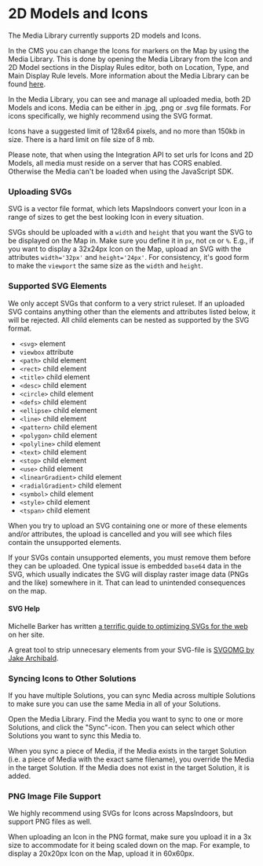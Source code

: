 # 2D Models and Icons

The Media Library currently supports 2D models and Icons.

In the CMS you can change the Icons for markers on the Map by using the Media Library. This is done by opening the Media Library from the Icon and 2D Model sections in the Display Rules editor, both on Location, Type, and Main Display Rule levels. More information about the Media Library can be found [here](https://docs.mapsindoors.com/cms-media-library/).

In the Media Library, you can see and manage all uploaded media, both 2D Models and icons. Media can be either in .jpg, .png or .svg file formats. For icons specifically, we highly recommend using the SVG format.

Icons have a suggested limit of 128x64 pixels, and no more than 150kb in size. There is a hard limit on file size of 8 mb.

Please note, that when using the Integration API to set urls for Icons and 2D Models, all media must reside on a server that has CORS enabled. Otherwise the Media can't be loaded when using the JavaScript SDK.

### Uploading SVGs[​](https://docs.mapsindoors.com/cms-2d-models#uploading-svgs) <a href="#uploading-svgs" id="uploading-svgs"></a>

SVG is a vector file format, which lets MapsIndoors convert your Icon in a range of sizes to get the best looking Icon in every situation.

SVGs should be uploaded with a `width` and `height` that you want the SVG to be displayed on the Map in. Make sure you define it in `px`, not `cm` or `%`. E.g., if you want to display a 32x24px Icon on the Map, upload an SVG with the attributes `width='32px'` and `height='24px'`. For consistency, it's good form to make the `viewport` the same size as the `width` and `height`.

### Supported SVG Elements[​](https://docs.mapsindoors.com/cms-2d-models#supported-svg-elements) <a href="#supported-svg-elements" id="supported-svg-elements"></a>

We only accept SVGs that conform to a very strict ruleset. If an uploaded SVG contains anything other than the elements and attributes listed below, it will be rejected. All child elements can be nested as supported by the SVG format.

* `<svg>` element
* `viewbox` attribute
* `<path>` child element
* `<rect>` child element
* `<title>` child element
* `<desc>` child element
* `<circle>` child element
* `<defs>` child element
* `<ellipse>` child element
* `<line>` child element
* `<pattern>` child element
* `<polygon>` child element
* `<polyline>` child element
* `<text>` child element
* `<stop>` child element
* `<use>` child element
* `<linearGradient>` child element
* `<radialGradient>` child element
* `<symbol>` child element
* `<style>` child element
* `<tspan>` child element

When you try to upload an SVG containing one or more of these elements and/or attributes, the upload is cancelled and you will see which files contain the unsupported elements.

If your SVGs contain unsupported elements, you must remove them before they can be uploaded. One typical issue is embedded `base64` data in the SVG, which usually indicates the SVG will display raster image data (PNGs and the like) somewhere in it. That can lead to unintended consequences on the map.

#### SVG Help[​](https://docs.mapsindoors.com/cms-2d-models#svg-help) <a href="#svg-help" id="svg-help"></a>

Michelle Barker has written [a terrific guide to optimizing SVGs for the web](https://css-irl.info/optimising-svgs-for-the-web/) on her site.

A great tool to strip unnecesary elements from your SVG-file is [SVGOMG by Jake Archibald](https://jakearchibald.github.io/svgomg/).

### Syncing Icons to Other Solutions[​](https://docs.mapsindoors.com/cms-2d-models#syncing-icons-to-other-solutions) <a href="#syncing-icons-to-other-solutions" id="syncing-icons-to-other-solutions"></a>

If you have multiple Solutions, you can sync Media across multiple Solutions to make sure you can use the same Media in all of your Solutions.

Open the Media Library. Find the Media you want to sync to one or more Solutions, and click the "Sync"-icon. Then you can select which other Solutions you want to sync this Media to.

When you sync a piece of Media, if the Media exists in the target Solution (i.e. a piece of Media with the exact same filename), you override the Media in the target Solution. If the Media does not exist in the target Solution, it is added.

### PNG Image File Support[​](https://docs.mapsindoors.com/cms-2d-models#png-image-file-support) <a href="#png-image-file-support" id="png-image-file-support"></a>

We highly recommend using SVGs for Icons across MapsIndoors, but support PNG files as well.

When uploading an Icon in the PNG format, make sure you upload it in a 3x size to accommodate for it being scaled down on the map. For example, to display a 20x20px Icon on the Map, upload it in 60x60px.

[\
](https://docs.mapsindoors.com/cms-media-library)
